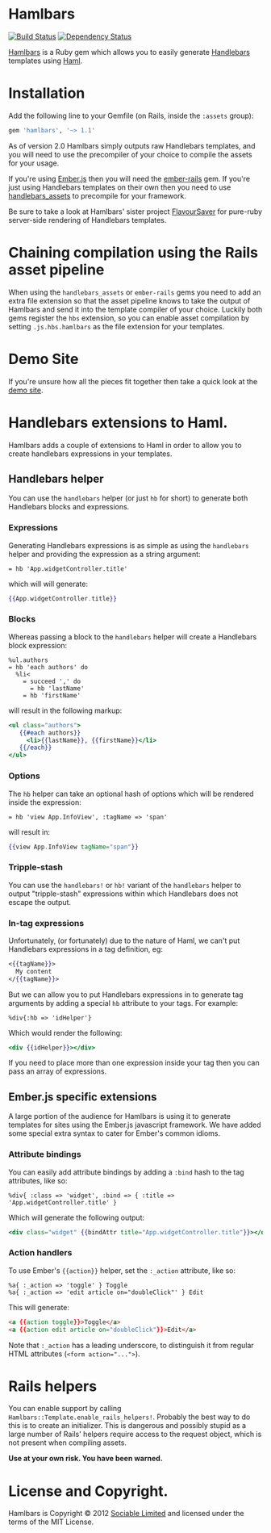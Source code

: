 # Hamlbars

[![Build Status](https://secure.travis-ci.org/jamesotron/hamlbars.png?branch=master)](http://travis-ci.org/jamesotron/hamlbars)
[![Dependency Status](https://gemnasium.com/jamesotron/hamlbars.png)](https://gemnasium.com/jamesotron/hamlbars)

[Hamlbars](https://github.com/jamesotron/hamlbars) is a Ruby gem which allows
you to easily generate [Handlebars](http://handlebarsjs.com) templates using
[Haml](http://www.haml-lang.com).

# Installation

Add the following line to your Gemfile (on Rails, inside the `:assets` group):

```ruby
gem 'hamlbars', '~> 1.1'
```

As of version 2.0 Hamlbars simply outputs raw Handlebars templates, and you will need to 
use the precompiler of your choice to compile the assets for your usage.

If you're using [Ember.js](http://emberjs.com) then you will need the 
[ember-rails](http://rubygems.org/gems/ember-rails) gem. If you're just using
Handlebars templates on their own then you need to use 
[handlebars_assets](http://rubygems.org/gems/handlebars_assets) to precompile
for your framework.

Be sure to take a look at Hamlbars' sister project 
[FlavourSaver](http://rubygems.org/gems/flavour_saver) for pure-ruby server-side
rendering of Handlebars templates.

# Chaining compilation using the Rails asset pipeline

When using the `handlebars_assets` or `ember-rails` gems you need to add an 
extra file extension so that the asset pipeline knows to take the output of
Hamlbars and send it into the template compiler of your choice.  Luckily
both gems register the `hbs` extension, so you can enable asset compilation
by setting `.js.hbs.hamlbars` as the file extension for your templates.

# Demo Site

If you're unsure how all the pieces fit together then take a quick look at the
[demo site](http://hamlbars-demo.herokuapp.com/).

# Handlebars extensions to Haml.

Hamlbars adds a couple of extensions to Haml in order to allow you to create
handlebars expressions in your templates.

## Handlebars helper

You can use the `handlebars` helper (or just `hb` for short) to generate both
Handlebars blocks and expressions.

### Expressions

Generating Handlebars expressions is as simple as using the `handlebars` helper
and providing the expression as a string argument:

```haml
= hb 'App.widgetController.title'
```

which will will generate:

```handlebars
{{App.widgetController.title}}
```

### Blocks

Whereas passing a block to the `handlebars` helper will create a Handlebars
block expression:

```haml
%ul.authors
= hb 'each authors' do
  %li<
    = succeed ',' do
      = hb 'lastName'
    = hb 'firstName'
```

will result in the following markup:

```handlebars
<ul class="authors">
   {{#each authors}}
     <li>{{lastName}}, {{firstName}}</li>
   {{/each}}
</ul>
```

### Options

The `hb` helper can take an optional hash of options which will be rendered
inside the expression:

```haml
= hb 'view App.InfoView', :tagName => 'span'
```

will result in:

```handlebars
{{view App.InfoView tagName="span"}}
```

### Tripple-stash

You can use the `handlebars!` or `hb!` variant of the `handlebars` helper to
output "tripple-stash" expressions within which Handlebars does not escape the
output.

### In-tag expressions

Unfortunately, (or fortunately) due to the nature of Haml, we can't put Handlebars
expressions in a tag definition, eg:

```handlebars
<{{tagName}}>
  My content
</{{tagName}}>
```

But we can allow you to put Handlebars expressions in to generate tag arguments by
adding a special `hb` attribute to your tags. For example:

```haml
%div{:hb => 'idHelper'}
```

Which would render the following:

```handlebars
<div {{idHelper}}></div>
```

If you need to place more than one expression inside your tag then you can pass an array
of expressions.


## Ember.js specific extensions

A large portion of the audience for Hamlbars is using it to generate templates for sites
using the Ember.js javascript framework.  We have added some special extra syntax to
cater for Ember's common idioms.

### Attribute bindings

You can easily add attribute bindings by adding a `:bind` hash to the tag
attributes, like so:

```haml
%div{ :class => 'widget', :bind => { :title => 'App.widgetController.title' }
```

Which will generate the following output:

```handlebars
<div class="widget" {{bindAttr title="App.widgetController.title"}}></div>
```

### Action handlers

To use Ember's `{{action}}` helper, set the `:_action` attribute, like so:

```haml
%a{ :_action => 'toggle' } Toggle
%a{ :_action => 'edit article on="doubleClick"' } Edit
```

This will generate:

```html
<a {{action toggle}}>Toggle</a>
<a {{action edit article on="doubleClick"}}>Edit</a>
```

Note that `:_action` has a leading underscore, to distinguish it from regular
HTML attributes (`<form action="...">`).

# Rails helpers

You can enable support by calling `Hamlbars::Template.enable_rails_helpers!`.
Probably the best way to do this is to create an initializer.  This is
dangerous and possibly stupid as a large number of Rails' helpers require
access to the request object, which is not present when compiling assets.

**Use at your own risk. You have been warned.**

# License and Copyright.

Hamlbars is Copyright &copy; 2012 [Sociable Limited](http://sociable.co.nz/)
and licensed under the terms of the MIT License.
